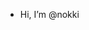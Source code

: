 - Hi, I’m @nokki

<!---
akhegai/akhegai is a ✨ special ✨ repository because its `README.md` (this file) appears on your GitHub profile.
You can click the Preview link to take a look at your changes.
--->
